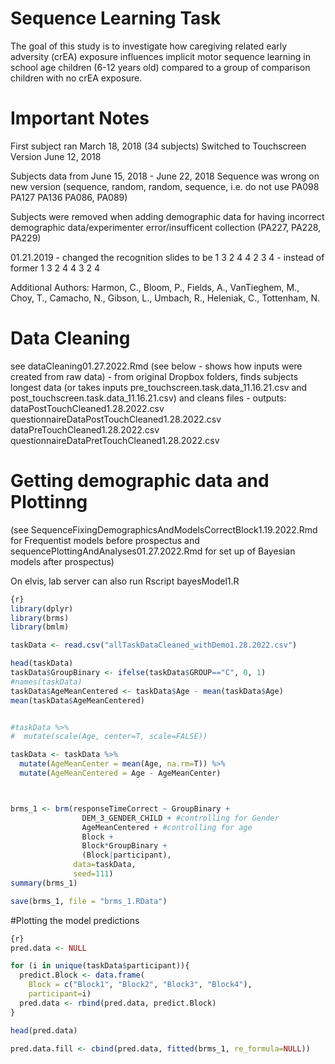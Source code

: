 # Sequence Learning Task 
The goal of this study is to investigate how caregiving related early adversity (crEA) exposure influences implicit motor sequence learning in school age children (6-12 years old) compared to a group of comparison children with no crEA exposure.

# Important Notes 
First subject ran March 18, 2018 (34 subjects) 
Switched to Touchscreen Version June 12, 2018

Subjects data from June 15, 2018 - June 22, 2018 Sequence was wrong on new version (sequence, random, random, sequence, i.e. do not use PA098 PA127 PA136 PA086, PA089) 

Subjects were removed when adding demographic data for having incorrect demographic data/experimenter error/insufficent collection (PA227, PA228, PA229)

01.21.2019 - changed the recognition slides to be 1 3 2 4 4 2 3 4 - instead of former 1 3 2 4 4 3 2 4 


Additional Authors: Harmon, C., Bloom, P., Fields, A., VanTieghem, M., Choy, T., Camacho, N., Gibson, L., Umbach, R., Heleniak, C., Tottenham, N.

# Data Cleaning 
see dataCleaning01.27.2022.Rmd (see below - shows how inputs were created from raw data) - from original Dropbox folders, finds subjects longest data (or takes inputs pre_touchscreen.task.data_11.16.21.csv and post_touchscreen.task.data_11.16.21.csv) and cleans files - outputs:
dataPostTouchCleaned1.28.2022.csv
questionnaireDataPostTouchCleaned1.28.2022.csv
dataPreTouchCleaned1.28.2022.csv
questionnaireDataPretTouchCleaned1.28.2022.csv


# Getting demographic data and Plottinng 
(see SequenceFixingDemographicsAndModelsCorrectBlock1.19.2022.Rmd for Frequentist models before prospectus and sequencePlottingAndAnalyses01.27.2022.Rmd for set up of Bayesian models after prospectus) 


On elvis, lab server 
can also run Rscript bayesModel1.R
```.R
{r}
library(dplyr)
library(brms)
library(bmlm)

taskData <- read.csv("allTaskDataCleaned_withDemo1.28.2022.csv")

head(taskData)
taskData$GroupBinary <- ifelse(taskData$GROUP=="C", 0, 1)
#names(taskData)
taskData$AgeMeanCentered <- taskData$Age - mean(taskData$Age)
mean(taskData$AgeMeanCentered)


#taskData %>% 
#  mutate(scale(Age, center=T, scale=FALSE))

taskData <- taskData %>%
  mutate(AgeMeanCenter = mean(Age, na.rm=T)) %>%
  mutate(AgeMeanCentered = Age - AgeMeanCenter)



brms_1 <- brm(responseTimeCorrect ~ GroupBinary + 
                DEM_3_GENDER_CHILD + #controlling for Gender
                AgeMeanCentered + #controlling for age 
                Block + 
                Block*GroupBinary + 
                (Block|participant), 
              data=taskData,
              seed=111)
summary(brms_1)

save(brms_1, file = "brms_1.RData")
```

#Plotting the model predictions

```.R
{r}
pred.data <- NULL 

for (i in unique(taskData$participant)){
  predict.Block <- data.frame(
    Block = c("Block1", "Block2", "Block3", "Block4"), 
    participant=i)
  pred.data <- rbind(pred.data, predict.Block)
}

head(pred.data)

pred.data.fill <- cbind(pred.data, fitted(brms_1, re_formula=NULL))

```


